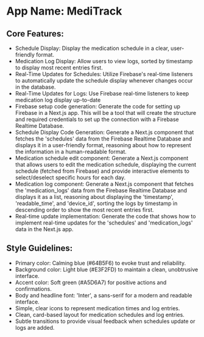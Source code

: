 # **App Name**: MediTrack

## Core Features:

- Schedule Display: Display the medication schedule in a clear, user-friendly format.
- Medication Log Display: Allow users to view logs, sorted by timestamp to display most recent entries first.
- Real-Time Updates for Schedules: Utilize Firebase's real-time listeners to automatically update the schedule display whenever changes occur in the database.
- Real-Time Updates for Logs: Use Firebase real-time listeners to keep medication log display up-to-date
- Firebase setup code generation: Generate the code for setting up Firebase in a Next.js app. This will be a tool that will create the structure and required credentials to set up the connection with a Firebase Realtime Database.
- Schedule Display Code Generation: Generate a Next.js component that fetches the 'schedules' data from the Firebase Realtime Database and displays it in a user-friendly format, reasoning about how to represent the information in a human-readable format.
- Medication schedule edit component: Generate a Next.js component that allows users to edit the medication schedule, displaying the current schedule (fetched from Firebase) and provide interactive elements to select/deselect specific hours for each day.
- Medication log component: Generate a Next.js component that fetches the 'medication_logs' data from the Firebase Realtime Database and displays it as a list, reasoning about displaying the 'timestamp', 'readable_time', and 'device_id', sorting the logs by timestamp in descending order to show the most recent entries first.
- Real-time update implementation: Generate the code that shows how to implement real-time updates for the 'schedules' and 'medication_logs' data in the Next.js app.

## Style Guidelines:

- Primary color: Calming blue (#64B5F6) to evoke trust and reliability.
- Background color: Light blue (#E3F2FD) to maintain a clean, unobtrusive interface.
- Accent color: Soft green (#A5D6A7) for positive actions and confirmations.
- Body and headline font: 'Inter', a sans-serif for a modern and readable interface.
- Simple, clear icons to represent medication times and log entries.
- Clean, card-based layout for medication schedules and log entries.
- Subtle transitions to provide visual feedback when schedules update or logs are added.